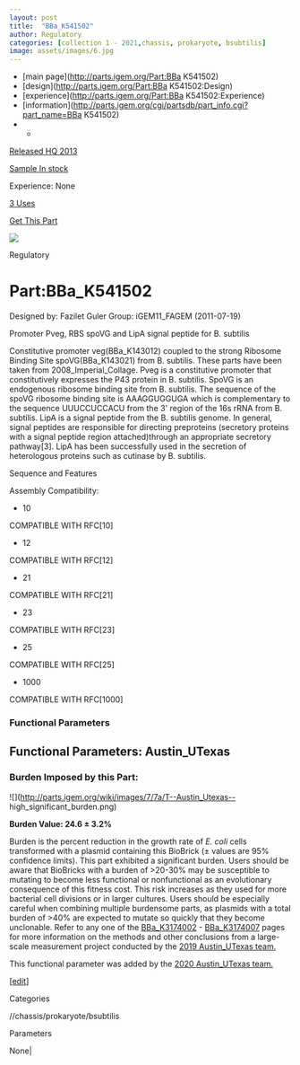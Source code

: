 ```yaml
---
layout: post
title:  "BBa_K541502"
author: Regulatory
categories: [collection 1 - 2021,chassis, prokaryote, bsubtilis] 
image: assets/images/6.jpg
---
```



  * [main page](http://parts.igem.org/Part:BBa K541502)
  * [design](http://parts.igem.org/Part:BBa K541502:Design)
  * [experience](http://parts.igem.org/Part:BBa K541502:Experience)
  * [information](http://parts.igem.org/cgi/partsdb/part_info.cgi?part_name=BBa K541502)
  *   * 

[Released HQ 2013](http://parts.igem.org/Help:Part_Status_Box)

[Sample In stock](http://parts.igem.org/Help:Part_Status_Box)

Experience: None

[3 Uses](http://parts.igem.org/partsdb/uses.cgi?part=BBa_K541502)

[ Get This Part](http://parts.igem.org/partsdb/get_part.cgi?part=BBa_K541502)

![](http://parts.igem.org/images/partbypart/icon_regulatory.png)

Regulatory

# Part:BBa_K541502

Designed by: Fazilet Guler   Group: iGEM11_FAGEM   (2011-07-19)

  
Promoter Pveg, RBS spoVG and LipA signal peptide for B. subtilis

Constitutive promoter veg(BBa_K143012) coupled to the strong Ribosome Binding
Site spoVG(BBa_K143021) from B. subtilis. These parts have been taken from
2008_Imperial_Collage. Pveg is a constitutive promoter that constitutively
expresses the P43 protein in B. subtilis. SpoVG is an endogenous ribosome
binding site from B. subtilis. The sequence of the spoVG ribosome binding site
is AAAGGUGGUGA which is complementary to the sequence UUUCCUCCACU from the 3'
region of the 16s rRNA from B. subtilis. LipA is a signal peptide from the B.
subtilis genome. In general, signal peptides are responsible for directing
preproteins (secretory proteins with a signal peptide region attached)through
an appropriate secretory pathway[3]. LipA has been successfully used in the
secretion of heterologous proteins such as cutinase by B. subtilis.

Sequence and Features

  

Assembly Compatibility:

  * 10

COMPATIBLE WITH RFC[10]

  * 12

COMPATIBLE WITH RFC[12]

  * 21

COMPATIBLE WITH RFC[21]

  * 23

COMPATIBLE WITH RFC[23]

  * 25

COMPATIBLE WITH RFC[25]

  * 1000

COMPATIBLE WITH RFC[1000]

  

### Functional Parameters

  

## Functional Parameters: Austin_UTexas

### Burden Imposed by this Part:

![](http://parts.igem.org/wiki/images/7/7a/T--Austin_Utexas--
high_significant_burden.png)

**Burden Value: 24.6 ± 3.2%**

Burden is the percent reduction in the growth rate of _E. coli_ cells
transformed with a plasmid containing this BioBrick (± values are 95%
confidence limits). This part exhibited a significant burden. Users should be
aware that BioBricks with a burden of >20-30% may be susceptible to mutating
to become less functional or nonfunctional as an evolutionary consequence of
this fitness cost. This risk increases as they used for more bacterial cell
divisions or in larger cultures. Users should be especially careful when
combining multiple burdensome parts, as plasmids with a total burden of >40%
are expected to mutate so quickly that they become unclonable. Refer to any
one of the [BBa_K3174002](http://parts.igem.org/Part:BBa_K3174002) \-
[BBa_K3174007](http://parts.igem.org/Part:BBa_K3174007) pages for more
information on the methods and other conclusions from a large-scale
measurement project conducted by the [2019 Austin_UTexas
team.](https://2019.igem.org/Team:Austin_UTexas)

This functional parameter was added by the [2020 Austin_UTexas
team.](https://2020.igem.org/Team:Austin_UTexas/Contribution)

[[edit](http://parts.igem.org/partsdb/part_info.cgi?part_name=BBa_K541502)]

Categories

//chassis/prokaryote/bsubtilis

Parameters

None|


